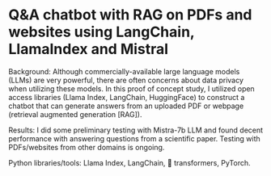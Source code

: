 # Q&A chatbot with RAG on PDFs and websites using LangChain, LlamaIndex and Mistral
Background:
Although commercially-available large language models (LLMs) are very powerful, there are often concerns about data privacy when utilizing these models. In this proof of concept study, I utilized open access libraries (Llama Index, LangChain, HuggingFace) to construct a chatbot that can generate answers from an uploaded PDF or webpage (retrieval augmented generation [RAG]). 

Results:
I did some preliminary testing with Mistra-7b LLM and found decent performance with answering questions from a scientific paper. Testing with PDFs/websites from other domains is ongoing.

Python libraries/tools: Llama Index, LangChain, 🤗 transformers, PyTorch. 
